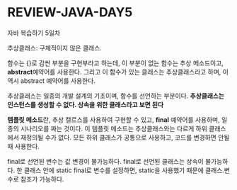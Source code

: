 # REVIEW-JAVA-DAY5
자바 복습하기 5일차

추상클래스: 구체적이지 않은 클래스. 

함수는 {}로 감싼 부분을 구현부라고 하는데, 이 부분이 없는 함수는 추상 메소드이고, **abstract**예약어를 사용한다. 그리고 이 함수가 있는 클래스는 추상클래스라고
하며, 이 역시 abstract 예약어를 사용한다. 

추상클래스는 일종의 개발 설계의 기초이며, 함수를 선언하는 부분이다. **추상클래스는 인스턴스를 생성할 수 없다. 상속을 위한 클래스라고 보면 된다**

**템플릿 메소드**란, 추상 캘르스를 사용하여 구현할 수 있고, **final** 예약어를 사용하며, 일종의 시나리오를 짜는 것이다. 이 템플릿 메소드는 추상클래스와는 다르게 하위 클래스에서 재정의될 수가 없다. 모든 하위 클래스가 공통으로 사용하고, 코드를 변경하면 안될 때 사용한다.

final로 선언된 변수는 값 변경이 불가능하다. final로 선언된 클래스는 상속이 불가능하다. 한 클래스 안에 static final로 변수를 설정하면, static을 사용했기 때문에 클래스.변수로 참조가 가능하다.
